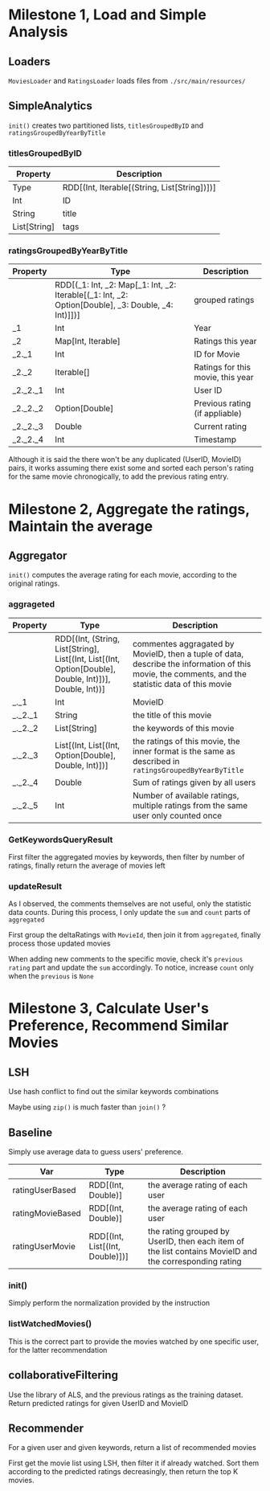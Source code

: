 # Milestone 1, Load and Simple Analysis
## Loaders
`MoviesLoader` and `RatingsLoader` loads files from `./src/main/resources/`
## SimpleAnalytics
`init()` creates two partitioned lists, `titlesGroupedByID` and `ratingsGroupedByYearByTitle`

### titlesGroupedByID
| Property | Description |
|---|---|
| Type | RDD[(Int, Iterable[(String, List[String])])] |
| Int | ID |
| String | title |
| List[String] | tags |

### ratingsGroupedByYearByTitle
| Property | Type | Description |
|---|---|---|
| | RDD[(_1: Int, _2: Map[_1: Int, _2: Iterable[(_1: Int, _2: Option[Double], _3: Double, _4: Int)]])] | grouped ratings |
| _1 | Int | Year |
| _2 | Map[Int, Iterable] |Ratings this year |
| _2._1 | Int |ID for Movie |
| _2._2 | Iterable[] | Ratings for this movie, this year |
| _2._2._1 | Int | User ID |
| _2._2._2 | Option[Double] |Previous rating (if appliable) |
| _2._2._3 | Double |Current rating |
| _2._2._4 | Int |Timestamp |

Although it is said the there won't be any duplicated (UserID, MovieID) pairs, it works assuming there exist some and sorted each person's rating for the same movie chronogically, to add the previous rating entry. 

# Milestone 2, Aggregate the ratings, Maintain the average
## Aggregator
`init()` computes the average rating for each movie, according to the original ratings.

### aggrageted
| Property | Type | Description |
|-|-|-|
| | RDD[(Int, (String, List[String], List[(Int, List[(Int, Option[Double], Double, Int)])], Double, Int))] | commentes aggragated by MovieID, then a tuple of data, describe the information of this movie, the comments, and the statistic data of this movie |
| _._1 | Int | MovieID |
| _._2._1 | String | the title of this movie |
| _._2._2 | List[String] | the keywords of this movie |
| _._2._3 | List[(Int, List[(Int, Option[Double], Double, Int)])] | the ratings of this movie, the inner format is the same as described in `ratingsGroupedByYearByTitle` |
| _._2._4 | Double | Sum of ratings given by all users |
| _._2._5 | Int | Number of available ratings, multiple ratings from the same user only counted once |

### GetKeywordsQueryResult
First filter the aggregated movies by keywords, then filter by number of ratings, finally return the average of movies left

### updateResult
As I observed, the comments themselves are not useful, only the statistic data counts. 
During this process, I only update the `sum` and `count` parts of `aggregated`

First group the deltaRatings with `MovieId`, then join it from `aggregated`, finally process those updated movies

When adding new comments to the specific movie, check it's `previous rating` part and update the `sum` accordingly. To notice, increase `count` only when the `previous` is `None`


# Milestone 3, Calculate User's Preference, Recommend Similar Movies

## LSH
Use hash conflict to find out the similar keywords combinations

Maybe using `zip()` is much faster than `join()` ?

## Baseline
Simply use average data to guess users' preference. 

| Var | Type | Description |
|-|-|-|
| ratingUserBased | RDD[(Int, Double)] | the average rating of each user |
| ratingMovieBased | RDD[(Int, Double)] |the average rating of each user |
| ratingUserMovie | RDD[(Int, List[(Int, Double)])] | the rating grouped by UserID, then each item of the list contains MovieID and the corresponding rating |

### init()
Simply perform the normalization provided by the instruction

### listWatchedMovies()
This is the correct part to provide the movies watched by one specific user, for the latter recommendation

## collaborativeFiltering
Use the library of ALS, and the previous ratings as the training dataset. 
Return predicted ratings for given UserID and MovieID

## Recommender
For a given user and given keywords, return a list of recommended movies

First get the movie list using LSH, then filter it if already watched. 
Sort them according to the predicted ratings decreasingly, then return the top K movies. 